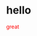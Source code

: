 <html>
  <body>
    <h1>hello</h1>
    <div>
      <p id="hello" style="color: red;">great</p>
    </div>
  </body>
    </html>
